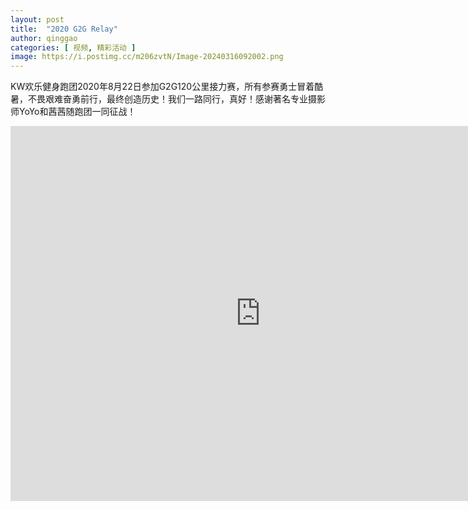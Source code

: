 ```yaml
---
layout: post
title:  "2020 G2G Relay"
author: qinggao
categories: [ 视频, 精彩活动 ]
image: https://i.postimg.cc/m206zvtN/Image-20240316092002.png
---
```


KW欢乐健身跑团2020年8月22日参加G2G120公里接力赛，所有参赛勇士冒着酷暑，不畏艰难奋勇前行，最终创造历史！我们一路同行，真好！感谢著名专业摄影师YoYo和茜茜随跑团一同征战！

<iframe width="800" height="600" src="https://www.youtube.com/embed/R9xiV8pmDU4?si=uZyoojOG2sscFs2T" title="YouTube video player" frameborder="0" allow="accelerometer; autoplay; clipboard-write; encrypted-media; gyroscope; picture-in-picture; web-share" allowfullscreen></iframe>